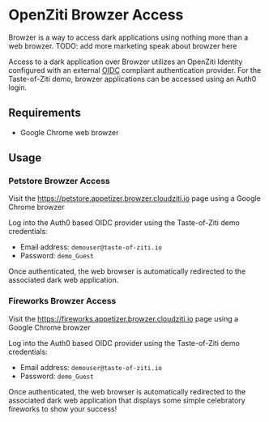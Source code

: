 # OpenZiti Browzer Access

Browzer is a way to access dark applications using nothing more than a web browzer.
TODO: add more marketing speak about browzer here

Access to a dark application over Browzer utilizes an OpenZiti Identity configured with an
external [OIDC](https://auth0.com/docs/authenticate/protocols/openid-connect-protocol) compliant authentication provider.   For the Taste-of-Ziti demo, browzer applications
can be accessed using an Auth0 login.


## Requirements
* Google Chrome web browzer

## Usage

### Petstore Browzer Access

Visit the https://petstore.appetizer.browzer.cloudziti.io page using a Google Chrome browzer

Log into the Auth0 based OIDC provider using the Taste-of-Ziti demo credentials:
* Email address: `demouser@taste-of-ziti.io`
* Password: `demo_Guest`

Once authenticated, the web browser is automatically redirected to the associated dark web application.

### Fireworks Browzer Access

Visit the https://fireworks.appetizer.browzer.cloudziti.io page using a Google Chrome browzer

Log into the Auth0 based OIDC provider using the Taste-of-Ziti demo credentials:
* Email address: `demouser@taste-of-ziti.io`
* Password: `demo_Guest`

Once authenticated, the web browser is automatically redirected to the associated dark web application 
that displays some simple celebratory fireworks to show your success!
